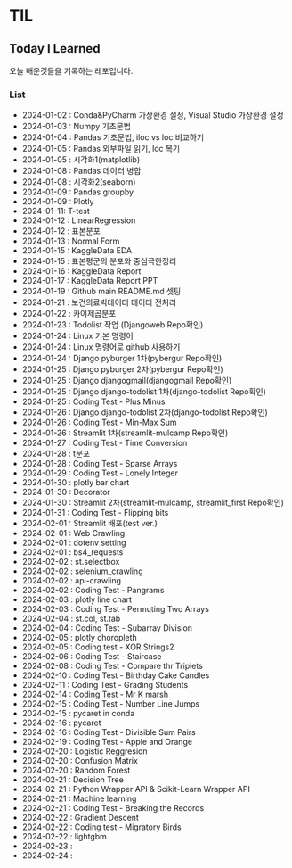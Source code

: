 # TIL
## Today I Learned

오늘 배운것들을 기록하는 레포입니다.

### List
- 2024-01-02 : Conda&PyCharm 가상환경 설정, Visual Studio 가상환경 설정
- 2024-01-03 : Numpy 기초문법
- 2024-01-04 : Pandas 기초문법, iloc vs loc 비교하기
- 2024-01-05 : Pandas 외부파일 읽기, loc 복기
- 2024-01-05 : 시각화1(matplotlib)
- 2024-01-08 : Pandas 데이터 병합
- 2024-01-08 : 시각화2(seaborn)
- 2024-01-09 : Pandas groupby
- 2024-01-09 : Plotly
- 2024-01-11: T-test
- 2024-01-12 : LinearRegression
- 2024-01-12 : 표본분포
- 2024-01-13 : Normal Form
- 2024-01-15 : KaggleData EDA
- 2024-01-15 : 표본평군의 분포와 중심극한정리
- 2024-01-16 : KaggleData Report
- 2024-01-17 : KaggleData Report PPT
- 2024-01-19 : Github main README.md 셋팅
- 2024-01-21 : 보건의료빅데이터 데이터 전처리
- 2024-01-22 : 카이제곱분포
- 2024-01-23 : Todolist 작업 (Djangoweb Repo확인)
- 2024-01-24 : Linux 기본 명령어
- 2024-01-24 : Linux 명령어로 github 사용하기
- 2024-01-24 : Django pyburger 1차(pybergur Repo확인)
- 2024-01-25 : Django pyburger 2차(pybergur Repo확인)
- 2024-01-25 : Django djangogmail(djangogmail Repo확인)
- 2024-01-25 : Django django-todolist 1차(django-todolist Repo확인)
- 2024-01-25 : Coding Test - Plus Minus
- 2024-01-26 : Django django-todolist 2차(django-todolist Repo확인)
- 2024-01-26 : Coding Test - Min-Max Sum
- 2024-01-26 : Streamlit 1차(streamlit-mulcamp Repo확인)
- 2024-01-27 : Coding Test - Time Conversion
- 2024-01-28 : t분포
- 2024-01-28 : Coding Test - Sparse Arrays
- 2024-01-29 : Coding Test - Lonely Integer
- 2024-01-30 : plotly bar chart
- 2024-01-30 : Decorator
- 2024-01-30 : Streamlit 2차(streamlit-mulcamp, streamlit_first Repo확인)
- 2024-01-31 : Coding Test - Flipping bits
- 2024-02-01 : Streamlit 배포(test ver.)
- 2024-02-01 : Web Crawling
- 2024-02-01 : dotenv setting
- 2024-02-01 : bs4_requests
- 2024-02-02 : st.selectbox
- 2024-02-02 : selenium_crawling
- 2024-02-02 : api-crawling
- 2024-02-02 : Coding Test - Pangrams
- 2024-02-03 : plotly line chart
- 2024-02-03 : Coding Test - Permuting Two Arrays
- 2024-02-04 : st.col, st.tab
- 2024-02-04 : Coding Test - Subarray Division
- 2024-02-05 : plotly choropleth
- 2024-02-05 : Coding test - XOR Strings2
- 2024-02-06 : Coding Test - Staircase
- 2024-02-08 : Coding Test - Compare thr Triplets
- 2024-02-10 : Coding Test - Birthday Cake Candles
- 2024-02-11 : Coding Test - Grading Students
- 2024-02-14 : Coding Test - Mr K marsh
- 2024-02-15 : Coding Test - Number Line Jumps
- 2024-02-15 : pycaret in conda
- 2024-02-16 : pycaret
- 2024-02-16 : Coding Test - Divisible Sum Pairs
- 2024-02-19 : Coding Test - Apple and Orange
- 2024-02-20 : Logistic Reggresion
- 2024-02-20 : Confusion Matrix
- 2024-02-20 : Random Forest
- 2024-02-21 : Decision Tree
- 2024-02-21 : Python Wrapper API & Scikit-Learn Wrapper API
- 2024-02-21 : Machine learning
- 2024-02-21 : Coding Test - Breaking the Records
- 2024-02-22 : Gradient Descent
- 2024-02-22 : Coding test - Migratory Birds
- 2024-02-22 : lightgbm
- 2024-02-23 :
- 2024-02-24 :
